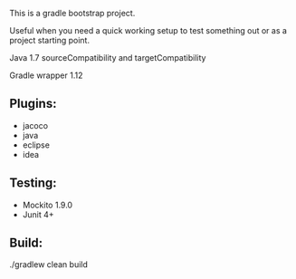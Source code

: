 This is a gradle bootstrap project. 

Useful when you need a quick working setup to test something out or as a project starting point.

Java 1.7 sourceCompatibility and targetCompatibility

Gradle wrapper 1.12

## Plugins:
* jacoco
* java
* eclipse
* idea

## Testing:
* Mockito 1.9.0
* Junit 4+ 

## Build:
./gradlew clean build


